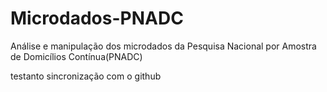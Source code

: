 # Microdados-PNADC
Análise e manipulação dos microdados da Pesquisa Nacional por Amostra de Domicílios Contínua(PNADC)


testanto sincronização com o github
